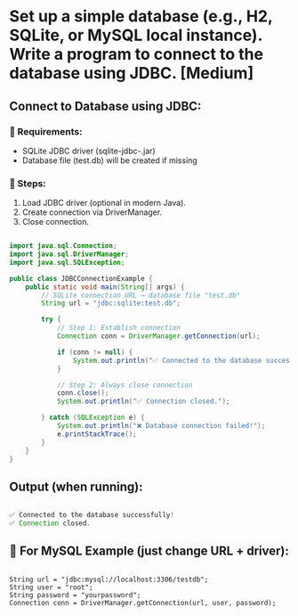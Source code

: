 # Set up a simple database (e.g., H2, SQLite, or MySQL local instance). Write a program to connect to the database using JDBC. [Medium]


## Connect to Database using JDBC:

### 🔹 Requirements:
- SQLite JDBC driver (sqlite-jdbc-<version>.jar)
- Database file (test.db) will be created if missing

### 🔹 Steps:
1. Load JDBC driver (optional in modern Java).
2. Create connection via DriverManager.
3. Close connection.


```java

import java.sql.Connection;
import java.sql.DriverManager;
import java.sql.SQLException;

public class JDBCConnectionExample {
    public static void main(String[] args) {
        // SQLite connection URL → database file "test.db"
        String url = "jdbc:sqlite:test.db";  

        try {
            // Step 1: Establish connection
            Connection conn = DriverManager.getConnection(url);

            if (conn != null) {
                System.out.println("✅ Connected to the database successfully!");
            }

            // Step 2: Always close connection
            conn.close();
            System.out.println("✅ Connection closed.");

        } catch (SQLException e) {
            System.out.println("❌ Database connection failed!");
            e.printStackTrace();
        }
    }
}

```

## Output (when running):

```java

✅ Connected to the database successfully!
✅ Connection closed.

```

## 🔄 For MySQL Example (just change URL + driver):

```

String url = "jdbc:mysql://localhost:3306/testdb";
String user = "root";
String password = "yourpassword";
Connection conn = DriverManager.getConnection(url, user, password);

```
